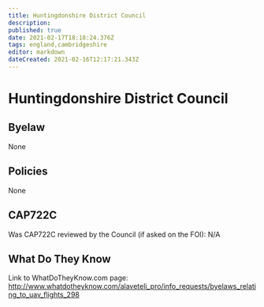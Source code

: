 ```yaml
---
title: Huntingdonshire District Council
description: 
published: true
date: 2021-02-17T18:18:24.376Z
tags: england,cambridgeshire
editor: markdown
dateCreated: 2021-02-16T12:17:21.343Z
---
```


# Huntingdonshire District Council

## Byelaw
None

## Policies
None

## CAP722C

Was CAP722C reviewed by the Council (if asked on the FOI): N/A

## What Do They Know

Link to WhatDoTheyKnow.com page:
http://www.whatdotheyknow.com/alaveteli_pro/info_requests/byelaws_relating_to_uav_flights_298


